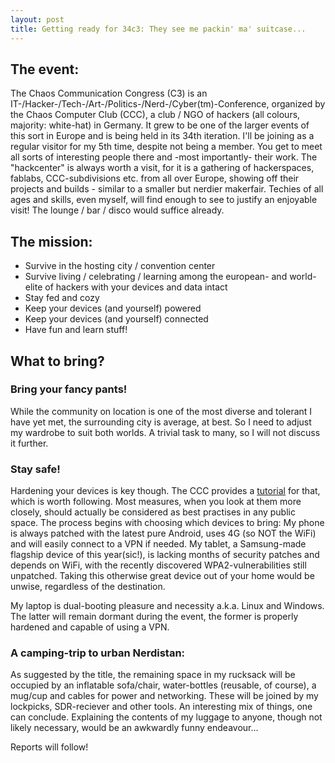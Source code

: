 ```yaml
---
layout: post
title: Getting ready for 34c3: They see me packin' ma' suitcase...
---
```


## The event:
The Chaos Communication Congress (C3) is an IT-/Hacker-/Tech-/Art-/Politics-/Nerd-/Cyber(tm)-Conference, organized by the Chaos Computer Club (CCC), a club / NGO of hackers (all colours, majority: white-hat) in Germany. It grew to be one of the larger events of this sort in Europe and is being held in its 34th iteration. I'll be joining as a regular visitor for my 5th time, despite not being a member. You get to meet all sorts of interesting people there and -most importantly- their work. The "hackcenter" is always worth a visit, for it is a gathering of hackerspaces, fablabs, CCC-subdivisions etc. from all over Europe, showing off their projects and builds - similar to a smaller but nerdier makerfair. Techies of all ages and skills, even myself, will find enough to see to justify an enjoyable visit! The lounge / bar / disco would suffice already.

## The mission:
+ Survive in the hosting city / convention center
+ Survive living / celebrating / learning among the european- and world-elite of hackers with your devices and data intact
+ Stay fed and cozy
+ Keep your devices (and yourself) powered
+ Keep your devices (and yourself) connected
+ Have fun and learn stuff!

## What to bring?
### Bring your fancy pants!
While the community on location is one of the most diverse and tolerant I have yet met, the surrounding city is average, at best. So I need to adjust my wardrobe to suit both worlds. A trivial task to many, so I will not discuss it further.
### Stay safe!
Hardening your devices is key though. The CCC provides a [tutorial](https://events.ccc.de/congress/2017/wiki/index.php/Static:How_To_Survive) for that, which is worth following. Most measures, when you look at them more closely, should actually be considered as best practises in any public space. The process begins with choosing which devices to bring: My phone is always patched with the latest pure Android, uses 4G (so NOT the WiFi) and will easily connect to a VPN if needed. My tablet, a Samsung-made flagship device of this year(sic!), is lacking months of security patches and depends on WiFi, with the recently discovered WPA2-vulnerabilities still unpatched. Taking this otherwise great device out of your home would be unwise, regardless of the destination.

My laptop is dual-booting pleasure and necessity a.k.a. Linux and Windows. The latter will remain dormant during the event, the former is properly hardened and capable of using a VPN.

### A camping-trip to urban Nerdistan:
As suggested by the title, the remaining space in my rucksack will be occupied by an inflatable sofa/chair, water-bottles (reusable, of course), a mug/cup and cables for power and networking. These will be joined by my lockpicks, SDR-reciever and other tools. An interesting mix of things, one can conclude. Explaining the contents of my luggage to anyone, though not likely necessary, would be an awkwardly funny endeavour...

Reports will follow!